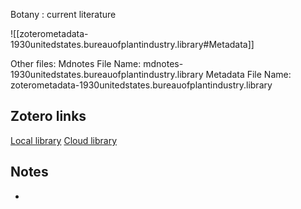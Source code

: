 Botany : current literature

![[zoterometadata-1930unitedstates.bureauofplantindustry.library#Metadata]]

Other files:
 Mdnotes File Name: mdnotes-1930unitedstates.bureauofplantindustry.library
 Metadata File Name: zoterometadata-1930unitedstates.bureauofplantindustry.library

## Zotero links

[Local library](zotero://select/items/1_5U29WARL)
[Cloud library](http://zotero.org/users/8542045/items/5U29WARL)

## Notes

-